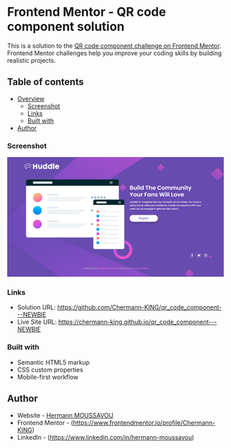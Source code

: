 # Frontend Mentor - QR code component solution

This is a solution to the [QR code component challenge on Frontend Mentor](https://www.frontendmentor.io/challenges/qr-code-component-iux_sIO_H). Frontend Mentor challenges help you improve your coding skills by building realistic projects.

## Table of contents

- [Overview](#overview)
  - [Screenshot](#screenshot)
  - [Links](#links)
  - [Built with](#built-with)
- [Author](#author)

### Screenshot

![](./images/huddle-landing-page-with-single-introductory-section-print-screen.png)

### Links

- Solution URL: https://github.com/Chermann-KING/qr_code_component---NEWBIE
- Live Site URL: https://chermann-king.github.io/qr_code_component---NEWBIE

### Built with

- Semantic HTML5 markup
- CSS custom properties
- Mobile-first workflow

## Author

- Website - [Hermann MOUSSAVOU](https://hermann-moussavou.com)
- Frontend Mentor - (https://www.frontendmentor.io/profile/Chermann-KING)
- LinkedIn - (https://www.linkedin.com/in/hermann-moussavou)
